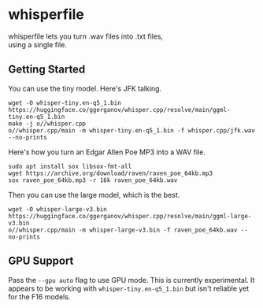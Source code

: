 # whisperfile

whisperfile lets you turn .wav files into .txt files,  
using a single file.

## Getting Started

You can use the tiny model. Here's JFK talking.

```
wget -O whisper-tiny.en-q5_1.bin https://huggingface.co/ggerganov/whisper.cpp/resolve/main/ggml-tiny.en-q5_1.bin
make -j o//whisper.cpp
o//whisper.cpp/main -m whisper-tiny.en-q5_1.bin -f whisper.cpp/jfk.wav --no-prints
```

Here's how you turn an Edgar Allen Poe MP3 into a WAV file.

```
sudo apt install sox libsox-fmt-all
wget https://archive.org/download/raven/raven_poe_64kb.mp3
sox raven_poe_64kb.mp3 -r 16k raven_poe_64kb.wav
```

Then you can use the large model, which is the best.

```
wget -O whisper-large-v3.bin https://huggingface.co/ggerganov/whisper.cpp/resolve/main/ggml-large-v3.bin
o//whisper.cpp/main -m whisper-large-v3.bin -f raven_poe_64kb.wav --no-prints
```

## GPU Support

Pass the `--gpu auto` flag to use GPU mode. This is currently
experimental. It appears to be working with `whisper-tiny.en-q5_1.bin`
but isn't reliable yet for the F16 models.
